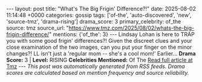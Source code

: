 --- layout: post title: "What's The Big Frigin' Difference?!" date: 2025-08-02 11:14:48 +0000 categories: gossip tags: ['of-the', 'auto-discovered', 'new', 'source-tmz', 'drama-rising'] drama_score: 3 primary_celebrity: of_the source: tmz source_url: "https://www.tmz.com/2025/08/02/whats-the-big-frigin-difference/" mentions: {'of_the': 3} --- Lindsay Lohan is here to TRAP you with some good frigin' differences?! Given the discreet clues and your close examination of the two images, can you put your finger on the minor changes?! LL isn't just a 'regular mom -- she's a cool mom!' Earlier… **Drama Score:** 3 | **Level:** RISING **Celebrities Mentioned:** Of The [Read full article at Tmz](https://www.tmz.com/2025/08/02/whats-the-big-frigin-difference/) --- *This post was automatically generated from RSS feeds. Drama scores are calculated based on mention frequency and source reliability.*